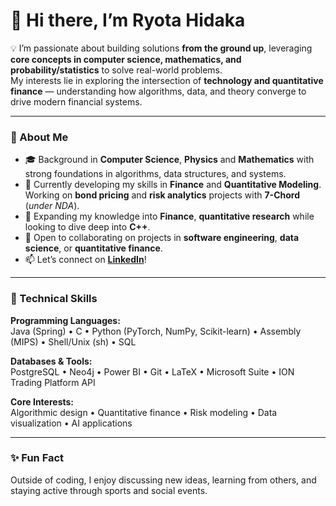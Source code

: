# 👋 Hi there, I’m Ryota Hidaka

💡 I’m passionate about building solutions **from the ground up**, leveraging **core concepts in computer science, mathematics, and probability/statistics** to solve real-world problems.  
My interests lie in exploring the intersection of **technology and quantitative finance** — understanding how algorithms, data, and theory converge to drive modern financial systems.

---
### 🚀 About Me
- 🎓 Background in **Computer Science**, **Physics** and **Mathematics** with strong foundations in algorithms, data structures, and systems.
- 💼 Currently developing my skills in **Finance** and **Quantitative Modeling**.  
  Working on **bond pricing** and **risk analytics** projects with **7-Chord** (*under NDA*).
- 🌱 Expanding my knowledge into **Finance**, **quantitative research** while looking to dive deep into **C++**.
- 💞️ Open to collaborating on projects in **software engineering**, **data science**, or **quantitative finance**.
- 📫 Let’s connect on [**LinkedIn**](https://www.linkedin.com/in/ryotahidaka)!

---

### 🧠 Technical Skills

**Programming Languages:**  
Java (Spring) • C • Python (PyTorch, NumPy, Scikit-learn) • Assembly (MIPS) • Shell/Unix (sh) • SQL

**Databases & Tools:**  
PostgreSQL • Neo4j • Power BI • Git • LaTeX • Microsoft Suite • ION Trading Platform API  

**Core Interests:**  
Algorithmic design • Quantitative finance • Risk modeling • Data visualization • AI applications  

---

### ✨ Fun Fact
Outside of coding, I enjoy discussing new ideas, learning from others, and staying active through sports and social events.

